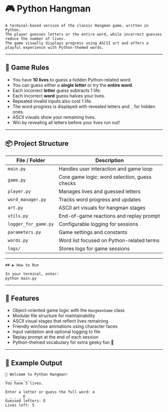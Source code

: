 # 🎮 Python Hangman
```
A terminal-based version of the classic Hangman game, written in Python. 
The player guesses letters or the entire word, while incorrect guesses reduce the number of lives. 
The game visually displays progress using ASCII art and offers a playful experience with Python-themed words.
```
---

## 📖 Game Rules

- You have **10 lives** to guess a hidden Python-related word.
- You can guess either a **single letter** or try the **entire word**.
- Each incorrect **letter** guess subtracts 1 life.
- Each incorrect **word** guess halves your lives.
- Repeated invalid inputs also cost 1 life.
- The word progress is displayed with revealed letters and `_` for hidden ones.
- ASCII visuals show your remaining lives.
- Win by revealing all letters before your lives run out!

---

## 📦 Project Structure

| File / Folder           | Description                                      |
|-------------------------|--------------------------------------------------|
| `main.py`               | Handles user interaction and game loop          |
| `game.py`               | Core game logic: word selection, guess checks   |
| `player.py`             | Manages lives and guessed letters               |
| `word_manager.py`       | Tracks word progress and updates                |
| `art.py`                | ASCII art visuals for hangman stages            |
| `utils.py`              | End-of-game reactions and replay prompt         |
| `logger_for_game.py`    | Configurable logging for sessions               |
| `parameters.py`         | Game settings and constants                     |
| `words.py`              | Word list focused on Python-related terms       |
| `logs/`                 | Stores logs for game sessions

---
```
## ▶️ How to Run

In your terminal, enter:
python main.py
```
---

## 🧠 Features

- Object-oriented game logic with the `HangmanGame` class  
- Modular file structure for maintainability  
- ASCII visual stages that reflect lives remaining  
- Friendly win/lose animations using character faces  
- Input validation and optional logging to file  
- Replay prompt at the end of each session
- Python-themed vocabulary for extra geeky fun 🐍

---

## 👀 Example Output
```
🎯 Welcome to Python Hangman!
_ _ _ _ _ _
You have 5 lives.

Enter a letter or guess the full word: e
_ _ _ _ E _
Guessed letters: E
Lives left: 5
```